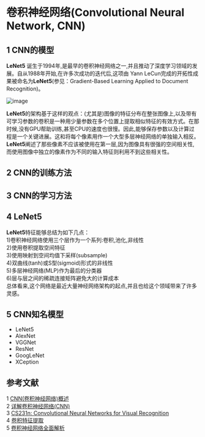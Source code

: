 # 卷积神经网络(Convolutional Neural Network, CNN)

## 1 CNN的模型
**LeNet5** 诞生于1994年,是最早的卷积神经网络之一,并且推动了深度学习领域的发展。自从1988年开始,在许多次成功的迭代后,这项由 Yann LeCun完成的开拓性成果被命名为**LeNet5**(参见：Gradient-Based Learning Applied to Document Recognition)。

![image](http://static.open-open.com/lib/uploadImg/20160907/20160907100307_377.jpg)

**LeNet5**的架构基于这样的观点：(尤其是)图像的特征分布在整张图像上,以及带有可学习参数的卷积是一种用少量参数在多个位置上提取相似特征的有效方式。在那时候,没有GPU帮助训练,甚至CPU的速度也很慢。因此,能够保存参数以及计算过程是一个关键进展。这和将每个像素用作一个大型多层神经网络的单独输入相反。**LeNet5**阐述了那些像素不应该被使用在第一层,因为图像具有很强的空间相关性,而使用图像中独立的像素作为不同的输入特征则利用不到这些相关性。

## 2 CNN的训练方法

## 3 CNN的学习方法

## 4 LeNet5

**LeNet5**特征能够总结为如下几点：  
1)卷积神经网络使用三个层作为一个系列:卷积,池化,非线性  
2)使用卷积提取空间特征  
3)使用映射到空间均值下采样(subsample)  
4)双曲线(tanh)或S型(sigmoid)形式的非线性  
5)多层神经网络(MLP)作为最后的分类器  
6)层与层之间的稀疏连接矩阵避免大的计算成本  
总体看来,这个网络是最近大量神经网络架构的起点,并且也给这个领域带来了许多灵感。

## 5 CNN知名模型

- LeNet5
- AlexNet
- VGGNet
- ResNet
- GoogLeNet
- XCeption

## 参考文献

1 [CNN(卷积神经网络)概述](http://blog.csdn.net/laingliang/article/details/53073591)  
2 [详解卷积神经网络(CNN)](http://blog.csdn.net/qq_25762497/article/details/51052861)  
3 [CS231n: Convolutional Neural Networks for Visual Recognition](http://cs231n.github.io/convolutional-networks/)   
4 [卷积特征提取](http://deeplearning.stanford.edu/wiki/index.php/%E5%8D%B7%E7%A7%AF%E7%89%B9%E5%BE%81%E6%8F%90%E5%8F%96)   
5 [卷积神经网络全面解析](http://www.moonshile.com/post/juan-ji-shen-jing-wang-luo-quan-mian-jie-xi)  
